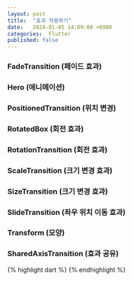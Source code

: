 ```yaml
---
layout: post
title:  "효과 적용하기"
date:   2024-01-05 14:09:00 +0900
categories:  Flutter
published: false
---
```


### FadeTransition (페이드 효과)
### Hero (애니메이션)
### PositionedTransition (위치 변경)
### RotatedBox (회전 효과)
### RotationTransition (회전 효과)
### ScaleTransition (크기 변경 효과)
### SizeTransition (크기 변경 효과)
### SlideTransition (좌우 위치 이동 효과)
### Transform (모양)
### SharedAxisTransition (효과 공유)

{% highlight dart %}
{% endhighlight %}